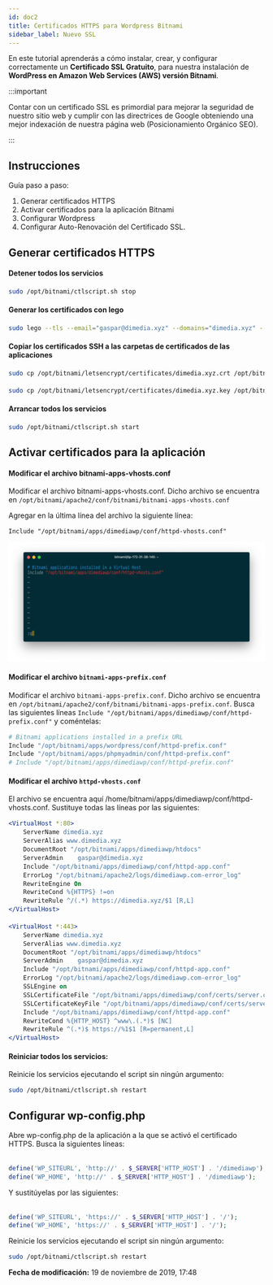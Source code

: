 ```yaml
---
id: doc2
title: Certificados HTTPS para Wordpress Bitnami
sidebar_label: Nuevo SSL
---
```

En este tutorial aprenderás a cómo instalar, crear, y configurar correctamente un **Certificado SSL Gratuito**, para nuestra instalación de **WordPress en Amazon Web Services (AWS) versión Bitnami**.

:::important

Contar con un certificado SSL es primordial para mejorar la seguridad de nuestro sitio web y cumplir con las directrices de Google obteniendo una mejor indexación de nuestra página web (Posicionamiento Orgánico SEO).

:::


## Instrucciones
Guía paso a paso:
1. Generar certificados HTTPS
2. Activar certificados para la aplicación Bitnami
3. Configurar Wordpress
4. Configurar Auto-Renovación del Certificado SSL.

## Generar certificados HTTPS 
#### Detener todos los servicios
```bash
sudo /opt/bitnami/ctlscript.sh stop
```

#### Generar los certificados con lego
```bash
sudo lego --tls --email="gaspar@dimedia.xyz" --domains="dimedia.xyz" --path="/opt/bitnami/letsencrypt" run
```

#### Copiar los certificados SSH a las carpetas de certificados de las aplicaciones
```bash
sudo cp /opt/bitnami/letsencrypt/certificates/dimedia.xyz.crt /opt/bitnami/apps/dimediawp/conf/certs/server.crt

sudo cp /opt/bitnami/letsencrypt/certificates/dimedia.xyz.key /opt/bitnami/apps/dimediawp/conf/certs/server.key
```

#### Arrancar todos los servicios
```bash
sudo /opt/bitnami/ctlscript.sh start
```

## Activar certificados para la aplicación
#### Modificar el archivo bitnami-apps-vhosts.conf
Modificar el archivo bitnami-apps-vhosts.conf. Dicho archivo se encuentra en `/opt/bitnami/apache2/conf/bitnami/bitnami-apps-vhosts.conf`

Agregar en la última línea del archivo la siguiente línea:
```
Include "/opt/bitnami/apps/dimediawp/conf/httpd-vhosts.conf"
```
 ![](img/img-doc2-01.png)

#### Modificar el archivo `bitnami-apps-prefix.conf`
Modificar el archivo `bitnami-apps-prefix.conf`. Dicho archivo se encuentra en `/opt/bitnami/apache2/conf/bitnami/bitnami-apps-prefix.conf`. Busca las siguientes líneas `Include "/opt/bitnami/apps/dimediawp/conf/httpd-prefix.conf"` y coméntelas:
```apache
# Bitnami applications installed in a prefix URL
Include "/opt/bitnami/apps/wordpress/conf/httpd-prefix.conf"
Include "/opt/bitnami/apps/phpmyadmin/conf/httpd-prefix.conf"
# Include "/opt/bitnami/apps/dimediawp/conf/httpd-prefix.conf"
```

#### Modificar el archivo `httpd-vhosts.conf`
El archivo se encuentra aquí /home/bitnami/apps/dimediawp/conf/httpd-vhosts.conf. Sustituye todas las líneas por las siguientes:
```apache
<VirtualHost *:80>
    ServerName dimedia.xyz
    ServerAlias www.dimedia.xyz
    DocumentRoot "/opt/bitnami/apps/dimediawp/htdocs"
    ServerAdmin    gaspar@dimedia.xyz
    Include "/opt/bitnami/apps/dimediawp/conf/httpd-app.conf"
    ErrorLog "/opt/bitnami/apache2/logs/dimediawp.com-error_log"
    RewriteEngine On
    RewriteCond %{HTTPS} !=on
    RewriteRule ^/(.*) https://dimedia.xyz/$1 [R,L]
</VirtualHost>

<VirtualHost *:443>
    ServerName dimedia.xyz
    ServerAlias www.dimedia.xyz
    DocumentRoot "/opt/bitnami/apps/dimediawp/htdocs"
    ServerAdmin    gaspar@dimedia.xyz
    Include "/opt/bitnami/apps/dimediawp/conf/httpd-app.conf"
    ErrorLog "/opt/bitnami/apache2/logs/dimediawp.com-error_log"
    SSLEngine on
    SSLCertificateFile "/opt/bitnami/apps/dimediawp/conf/certs/server.crt"
    SSLCertificateKeyFile "/opt/bitnami/apps/dimediawp/conf/certs/server.key"
    Include "/opt/bitnami/apps/dimediawp/conf/httpd-app.conf"
    RewriteCond %{HTTP_HOST} ^www\.(.*)$ [NC]
    RewriteRule ^(.*)$ https://%1$1 [R=permanent,L]
</VirtualHost>

```

#### Reiniciar todos los servicios:
Reinicie los servicios ejecutando el script sin ningún argumento:
```bash
sudo /opt/bitnami/ctlscript.sh restart
```

## Configurar wp-config.php
Abre wp-config.php de la aplicación a la que se activó el certificado HTTPS. Busca la siguientes líneas:
```php

define('WP_SITEURL', 'http://' . $_SERVER['HTTP_HOST'] . '/dimediawp');
define('WP_HOME', 'http://' . $_SERVER['HTTP_HOST'] . '/dimediawp');

```

Y sustitúyelas por las siguientes:
```php

define('WP_SITEURL', 'https://' . $_SERVER['HTTP_HOST'] . '/');
define('WP_HOME', 'https://' . $_SERVER['HTTP_HOST'] . '/');

```

Reinicie los servicios ejecutando el script sin ningún argumento:
```bash
sudo /opt/bitnami/ctlscript.sh restart
```

**Fecha de modificación:** 19 de noviembre de 2019, 17:48 